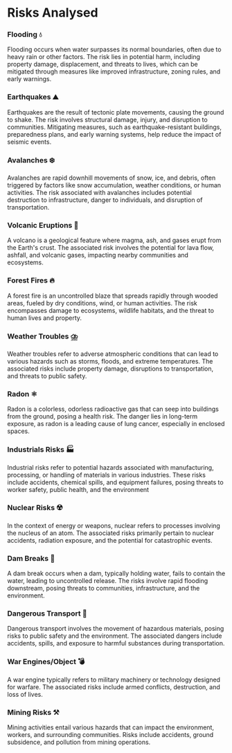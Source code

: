 # Risks Analysed
### Flooding 💧

Flooding occurs when water surpasses its normal boundaries, often due to heavy rain or other factors. The risk lies in potential harm, including property damage, displacement, and threats to lives, which can be mitigated through measures like improved infrastructure, zoning rules, and early warnings.

### Earthquakes ⛰️

Earthquakes are the result of tectonic plate movements, causing the ground to shake. The risk involves structural damage, injury, and disruption to communities. Mitigating measures, such as earthquake-resistant buildings, preparedness plans, and early warning systems, help reduce the impact of seismic events.

### Avalanches ❄️

Avalanches are rapid downhill movements of snow, ice, and debris, often triggered by factors like snow accumulation, weather conditions, or human activities. The risk associated with avalanches includes potential destruction to infrastructure, danger to individuals, and disruption of transportation.

### Volcanic Eruptions 🌋

A volcano is a geological feature where magma, ash, and gases erupt from the Earth's crust. The associated risk involves the potential for lava flow, ashfall, and volcanic gases, impacting nearby communities and ecosystems.

### Forest Fires 🔥

A forest fire is an uncontrolled blaze that spreads rapidly through wooded areas, fueled by dry conditions, wind, or human activities. The risk encompasses damage to ecosystems, wildlife habitats, and the threat to human lives and property.

### Weather Troubles ⛈️

Weather troubles refer to adverse atmospheric conditions that can lead to various hazards such as storms, floods, and extreme temperatures. The associated risks include property damage, disruptions to transportation, and threats to public safety.

### Radon ⚛️

Radon is a colorless, odorless radioactive gas that can seep into buildings from the ground, posing a health risk. The danger lies in long-term exposure, as radon is a leading cause of lung cancer, especially in enclosed spaces.

### Industrials Risks 🏭

Industrial risks refer to potential hazards associated with manufacturing, processing, or handling of materials in various industries. These risks include accidents, chemical spills, and equipment failures, posing threats to worker safety, public health, and the environment

### Nuclear Risks ☢️

In the context of energy or weapons, nuclear refers to processes involving the nucleus of an atom. The associated risks primarily pertain to nuclear accidents, radiation exposure, and the potential for catastrophic events.

### Dam Breaks 🌊

A dam break occurs when a dam, typically holding water, fails to contain the water, leading to uncontrolled release. The risks involve rapid flooding downstream, posing threats to communities, infrastructure, and the environment.

### Dangerous Transport 🚛

Dangerous transport involves the movement of hazardous materials, posing risks to public safety and the environment. The associated dangers include accidents, spills, and exposure to harmful substances during transportation.

### War Engines/Object 💣

A war engine typically refers to military machinery or technology designed for warfare. The associated risks include armed conflicts, destruction, and loss of lives.

### Mining Risks ⚒️

Mining activities entail various hazards that can impact the environment, workers, and surrounding communities. Risks include accidents, ground subsidence, and pollution from mining operations.
